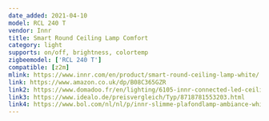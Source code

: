 ```yaml
---
date_added: 2021-04-10
model: RCL 240 T
vendor: Innr
title: Smart Round Ceiling Lamp Comfort
category: light
supports: on/off, brightness, colortemp
zigbeemodel: ['RCL 240 T']
compatible: [z2m]
mlink: https://www.innr.com/en/product/smart-round-ceiling-lamp-white/
link: https://www.amazon.co.uk/dp/B08C365GZR
link2: https://www.domadoo.fr/en/lighting/6105-innr-connected-led-ceiling-light-40-cm-white-comfort-2200-to-5000-k-8718781553203.html
link3: https://www.idealo.de/preisvergleich/Typ/8718781553203.html
link4: https://www.bol.com/nl/nl/p/innr-slimme-plafondlamp-ambiance-white-werkt-met-philips-hue-warmwit-tot-helder-wit-zigbee-smart-plafonniere-dimbaar-en-tunable/9300000042909618/
---
```

